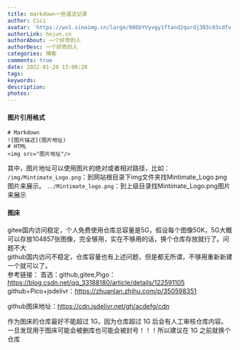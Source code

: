 ```yaml
---
title: markdown一些语法记录
author: Cici
avatar: 'https://wx1.sinaimg.cn/large/006bYVyvgy1ftand2qurdj303c03cdfv.jpg'
authorLink: hojun.cn
authorAbout: 一个好奇的人
authorDesc: 一个好奇的人
categories: 博客
comments: true
date: 2022-01-20 13:00:28
tags:
keywords:
description:
photos:
---
```


#### 图片引用格式

```
# Markdown
![图片描述](图片地址)
# HTML
<img src="图片地址"/>
```
其中，图片地址可以使用图片的绝对或者相对路径，比如：
`/img/Mintimate_Logo.png`：到网站根目录下img文件夹找Mintimate_Logo.png图片来展示。
`../Mintimate_logo.png`：到上级目录找Mintimate_Logo.png图片来展示

#### 图床
gitee国内访问稳定，个人免费使用仓库总容量是5G，假设每个图像50K，5G大概可以存放104857张图像，完全够用，实在不够用的话，换个仓库存放就行了。问题不大<br>
github国内访问不稳定，仓库容量也有上述问题，但是都无所谓，不够用重新新建一个就可以了。<br>
参考链接：
首选：github,gitee,Pigo：https://blog.csdn.net/qq_33188180/article/details/122591105<br>
github+Pico+jsdelivr：https://zhuanlan.zhihu.com/p/350598351

github图床地址：https://cdn.jsdelivr.net/gh/acdefg/cdn

作为图床的仓库最好不能超过 1G，因为仓库超过 1G 后会有人工审核仓库内容。一旦发现用于图床可能会被删库也可能会被封号！！！所以建议在 1G 之前就换个仓库